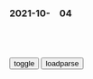 ### 2021-10-　04

```note
```

<table id="tbc" style="white-space:pre-wrap">
</table>
<button onclick="toggleb()">toggle</button>
<button onclick="loadparse()">loadparse</button>
<br>
<!-- 🌸<br>🍅-　-🍑<hr>🍀 --> <textarea rows="30" cols="100" style="display: none" id="tar">

《我和我的父辈》：国际章让人无法入戏 徐峥则让人捧腹大笑｜争鸣
http://baijiahao.baidu.com/s?id=1712687192115786069

2021/10/4下午9:51:24

《d史知识大讲堂》第三讲：抗日战争的中流砥柱
http://www.chinadaily.com.cn/dfpd/2011-05/30/content_12606076_5.htm

mzd提出的新mz主义理论使gmd方面极其尴尬，既然zg有新mz主义的前途，既然zgrm可以享有rq自由，为什么还要忍受gmd一dd裁呢？
　1943年蒋介石亲自出马，请人捉刀写了一部《zg之命运》的小册子，大谈没有gmd就没有zg，
　　新h日报发表的社论，就贯以这样的标题《一dd裁，遍地是z》。在经济上，gmd的三m主义并没有改善rm的生活，经济恶化，物价飞涨，加剧了rm生活的负担。

2021/10/4下午8:44:48

gmd“新型d裁者”：蒋经g在台湾_cctv.com提供
http://news.cctv.com/science/20080126/102336.shtml

2021/10/4下午8:42:33

历史上的今天 | 1948年4月30日 zgzy发布“五一口号”_民建
https://www.sohu.com/a/463981546_121106854

视频未通过审核

2021/10/4下午8:30:52

蒋介石如何失去支持,导致知识分子抛弃gmd
https://baijiahao.baidu.com/s%3Fid%3D1609380379272115398%26wfr%3Dspider%26for%3Dpc

mzd派对和平还抱有一丝幻想，
　他们认为蒋介石是被gmd的“当权派”和“好战派”所包围，要打破这种包围，“使蒋介石能实行mz”。

面对shyl反对内战的呼声，gmd不愿回应mz的和平诉求，蒋介石认为种种反内战运动皆为鼓动：“现在捏造种种事实，来污蔑本d和，到处宣传”，只需研究宣传的方法和技术，查jm间报刊就能揭破其虚伪的宣传和打击。

这不过是自欺欺人，贺海鹏指出，无论是蒋介石也好，gmzf负责宣传的一众也好，他们始终没能清楚地意识到，宣传无法逆大众思潮而动。蒋介石无论如何指责“就利用sh上苟且偷安、因循姑息的心理”提出反对征粮、反对征兵、反对内战等各种口号以“颠倒和白，蛊惑社会，动摇国本”，这些问题都不会随着宣传而自行得到解决，而gmzf选择解决提出问题的人更是犯了大错。

1946年夏，mz同盟和其他d派在昆明发起要求和平的运动，m盟领导者李公朴与闻一多先后遭到gmd特务刺杀。李闻惨案发生后，mg时期的《zy日报》嫁祸未果，就连美国都对蒋介石zf粗暴对待知识分子而感到不满，施加压力，要蒋介石彻查此案。

本就百废待兴的经济雪上加霜，
　但蒋介石不愿回应rm期盼和平的诉求，认为所有运动背后均为所鼓动，要以严厉手段平息。

蒋介石指责mzd派和知识分子的请愿是“扰乱sh的治安，破坏zf的威信”，是“阻挠g命，破坏抗战，就是h奸，就是出卖gj的罪人”，而对于罪人，zf是不惮“依法制裁，好不姑息”的。

7月5日，蒋介石发布“戡乱动员令”，查j报刊，不断加强对舆l的钳z。7月18日，gmzf公布《动员戡乱完成宪z实施纲要》，规定对“s动p乱”的言l和行动进行严厉惩处。10月31日，公布《出版修正草案》，禁止出版d覆zf和有损z外领导人形象的言l或宣传品。

在“戡乱动员令”颁布后，gmzf的宣传机器就动员起来向m盟进攻，谩骂m盟为“奸盟”，盟员为“奸匪”，“为操纵指使之工具”。

m盟的解散与各报刊的查f使只能以舆l抗衡的mzd派和知识分子失去最后的阵地。

知识分子回应，储安平在《观察》社论中说道“本来对于zf失望的，慢慢儿的对gmd感觉绝望了。本来绝对仇视的，现在也努力了解了”。

对前途的担忧以及对gmd的失望，导致知识分子们1948年集体选择zggcd。1949年蒋介石带领的gmd失败后退守台湾。

五一口号是什么意思 [zgzy“五一口号”发布的前前后后] - 豆丁网
https://www.docin.com/p-2179963271.html

自走上zgz坛之后，一直是一dd裁的zf，不可能也不允许其他zd来分q。

gmd召开“g大”，通过了所谓“gj总动员案”，并颁布“戡乱动员令”。随后，gmd当局在上海、b平、广州等地，以gcd嫌疑犯的罪名，逮捕了大批爱g人士。

尤其对一向倡导mzzy的m盟发起攻击，说m盟是“奸盟”，说盟员是“奸匪”，

m盟在调解矛盾、呼吁和平、为团结统一说过的公道话，在当局眼里都成了罪状。

出席会议的3000 名代表中， 几乎全部是gmd代表，只有m社d、青年d为数很少的摆设代表参加了会议，选举蒋介石为总统，李宗仁为副总统， 正式宣告步入“宪z”时代，想为d裁t治披上mz法z的外衣，

就连zggmdm主派也选举产生了zggndg命委员会，宣布脱离蒋介石劫持下的反动zy，表示同gcd合作，

zg首次倡导成立排除gmd反动派在外的mz联合zf。还强调说明，“这个统一战线还必须是在zggcd的坚强的领导之下。没有zggcd的坚强领导，任何g命统一战线也是不能胜利的。”显然，zg于此时所提的联合zf中，将居于领导地位――不再是“参股”，而是“控股”了。

mzd将第23条“zgrmlx的领袖mzx万岁”划掉；将第24条“zg劳动rm和被压迫rm的组织者、zgrm解放战争的领导者zggcd万岁”改为“zhmz解放万岁”。

2021/10/5下午4:40:06

【“五一口号”记忆（24）】zg护送mz人士北上的准备工作
https://baijiahao.baidu.com/s?id=1598456908017570350&wfr=spider&for=pc

当时，香g的zz气候已日益恶化，zg在g活动不时受到g英当局的骚扰和gmd特务的严密监视。

2021/10/5下午5:41:41

口号标语之zgzy五一口号发布的前前后后（6页）-原创力文档
https://max.book118.com/html/2020/0825/7201123200002162.shtm

1948年4月30号zgzy发布五一口号，号召召开新政协会议，讨论成立m主联合z府
百年潮，zggcd五一口号发布的前前后后
2021/10/4下午6:02:50

这个发型火了！网友：zg人的浪漫
https://mbd.baidu.com/newspage/data/landingsuper?context=%7B%22nid%22%3A%22news_9753604510054724401%22%7D

http://pic.rmb.bdstatic.com/bjh/news/f0560ab4d5bf1a9ec457c67d3fbfa013.gif
http://pic.rmb.bdstatic.com/bjh/news/a6f8096d6bef18a116e5fb39d93ccffd.png
http://pic.rmb.bdstatic.com/bjh/news/5b10c332471768f4b6194a7ded52879d.jpeg

2021/10/4下午2:06:31

东成西就：梁家辉忘词，即兴临场发挥，岂料直接超越剧本成就经典,影视,喜剧片,好看视频
https://haokan.baidu.com/v?vid=4771105433292178225&sfrom=baidu-feed

互相伤害

2021/10/4下午4:02:32

<font size="4"><b>
那年那兔那些事儿：兔子教鹰酱三三制，鹰酱用火箭筒，被兔子暴揍,动漫,国g产动漫,好看视频</b></font><br>
https://haokan.baidu.com/v?vid=16019009431511114082&sfrom=baidu-feed

这种只会依靠装备优势，进行火力覆盖的行为，和流氓鹰酱有什么区别。

<font size="1" style="color:#DCDCDC"><b>2021/11/24 上午11:00:31</b></font>
那年那兔那些事：鹰酱换回了战俘，兔子换回顶鹰酱五个师的苹果树,动漫,g产动漫,好看视频
https://haokan.baidu.com/v?vid=11416315200439436277

你敢动我试试

来战啊

新闻

脑残片

早晚宰了你

2021/10/4下午3:41:43

那年那兔那些事儿：弱小就要被欺负！两大国g小g不入伙大打出手！,动漫,g产动漫,好看视频
https://haokan.baidu.com/v?vid=6248158700232082728&sfrom=baidu-feed

得不到那就干脆彻底毁掉

骆驼流泪，仿制AK，肩扛火箭

听着外面世界的炮火声。

2021/10/4下午3:35:34

那年那兔那些事儿：兔子真欠揍，看见鹰酱竟举白旗，真怂啊,动漫,国产动漫,好看视频
https://haokan.baidu.com/v?vid=13895535686646115625&sfrom=baidu-feed

三兔羡慕目光

三兔摇白旗

你来追我啊
髯翁：梦境背光

哈哈哈哈
髯翁：蜜月期

人家也想要好棒好棒的战斗姬

我不管，我不管
https://i.loli.net/2021/10/04/dONRBykljgiAH8V.png

你打算给多少钱

亲啊，君子之交淡如水。君子之交，我们不是君子吗？
想想作者临死前说过的话吧。

好像有点道理。那这样吧，我算你便宜一点。

你还没有悟到君子的精髓呀。小钱钱这种东西虽好，但是取之有道。节操，节操啊，你懂吗。
想想作者临死前三天所说的话吧。

今天虽然没更新，但是有一种谜之淡定。

那个，亲，不是有军事援助神马的吗？

一旦玩起来根本就停不下来好嘛。
https://i.loli.net/2021/10/04/zGqoIOUi2JVyFEl.png

人家也想要好多的小钱钱啊。
https://i.loli.net/2021/10/04/yZGUEN6q7jKYg9l.png

2021/10/4上午11:28:32

踢猫效应：坏情绪传染危害不小，甚至伤到自己，一定要尽力规避
https://baijiahao.baidu.com/s?id=1711310442584780391&wfr=spider&for=pc

夫妻吵架竟把孩子抛出窗外？踢猫效应有多可怕？无知太可悲！
https://baijiahao.baidu.com/s?id=1711127225117251516&wfr=spider&for=pc

小故事大道理 踢 猫 效 应|孔子|火气_网易订阅
https://www.163.com/dy/article/GGL9DKUP0543W4IZ.html

不迁怒，不贰过。

——《论语》

2021/10/4上午11:16:35

网红贵州牙妹被永久封禁，为红打掉两颗门牙，靠恶搞扮丑圈粉30万,搞笑,恶搞整蛊,好看视频
https://haokan.baidu.com/v?vid=879628222214163592&sfrom=baidu-feed

2021/10/4上午11:20:27

游客不文明行为被黑猩猩学去了……
https://mbd.baidu.com/newspage/data/landingsuper?context=%7B%22nid%22%3A%22news_9130535416604494493%22%7D

2021/10/4上午11:16:46

“放倒埼玉200次”,动漫漫画,动漫漫画,好看视频
https://haokan.baidu.com/v?vid=4363282084608365215&sfrom=baidu-feed

一副悠闲的样子，
我至少能放倒你200次。

这家伙，好可怕的力量。

2021/10/4上午11:10:26

隔100年就出现和自己一样的人，马云撞脸满族贵妇，专家无法解释,娱乐,明星动态,好看视频
https://haokan.baidu.com/v?vid=517351977646041461&tab=

2021/10/4上午11:09:41

</textarea> <!-- 🍀<br>🍑-　-🍅<hr>🌸 -->

```tip
```

<script src="https://cdn.jsdelivr.net/npm/jquery@3.5.1/dist/jquery.min.js"></script>

<link rel="stylesheet" href="https://cdn.jsdelivr.net/gh/fancyapps/fancybox@3.5.7/dist/jquery.fancybox.min.css" />
<script src="https://cdn.jsdelivr.net/gh/fancyapps/fancybox@3.5.7/dist/jquery.fancybox.min.js"></script>

<script type="text/javascript">

var __urlRegex = /(\b(https?|ftp|file):\/\/[-A-Z0-9+&@#\/%?=~_|!:,.;]*[-A-Z0-9+&@#\/%=~_|])/ig;
var __imgRegex = /\.(?:jpe?g|gif|png)$/i;

loadparse();

function parseURL($string){

    var exp = __urlRegex;
    return $string.replace(exp,function(match){
            __imgRegex.lastIndex=0;
            if(__imgRegex.test(match)){
                return '<a data-fancybox="gallery" href="' + match.replace("/p=700", "")
                 + '"><img src="' + match.replace("/p=700", "/p=160x200")+'" width="64"></a>';
            }
            else{
                return '<a href="' + match + '" target="_blank">' + match + '</a>';
            }
        }
    );
}

function loadparse() {
  tbc.innerHTML = parseURL(tar.value);
}

function toggleb() {
  var x = document.getElementById("tar");
  if (x.style.display === "none") {
    x.style.display = "";
  } else {
    x.style.display = "none";
  }
}

</script>
